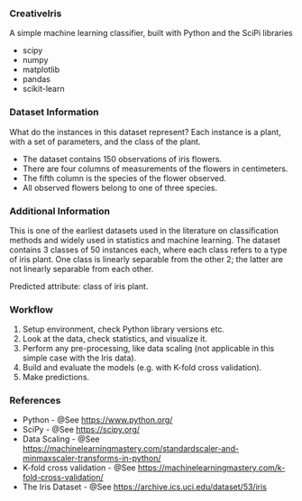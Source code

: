 ### CreativeIris
A simple machine learning classifier, built with Python and the SciPi libraries
- scipy
- numpy
- matplotlib
- pandas
- scikit-learn


### Dataset Information
What do the instances in this dataset represent?
Each instance is a plant, with a set of parameters, and the class of the plant.

- The dataset contains 150 observations of iris flowers. 
- There are four columns of measurements of the flowers in centimeters. 
- The fifth column is the species of the flower observed. 
- All observed flowers belong to one of three species.


### Additional Information
This is one of the earliest datasets used in the literature on classification methods and widely used in statistics and machine learning.
The dataset contains 3 classes of 50 instances each, where each class refers to a type of iris plant. 
One class is linearly separable from the other 2; the latter are not linearly separable from each other.

Predicted attribute: class of iris plant.

### Workflow
1) Setup environment, check Python library versions etc.
2) Look at the data, check statistics, and visualize it.
3) Perform any pre-processing, like data scaling (not applicable in this simple case with the Iris data).
4) Build and evaluate the models (e.g. with K-fold cross validation). 
5) Make predictions.

### References
* Python - @See https://www.python.org/
* SciPy - @See https://scipy.org/
* Data Scaling - @See https://machinelearningmastery.com/standardscaler-and-minmaxscaler-transforms-in-python/
* K-fold cross validation - @See https://machinelearningmastery.com/k-fold-cross-validation/
* The Iris Dataset - @See https://archive.ics.uci.edu/dataset/53/iris

